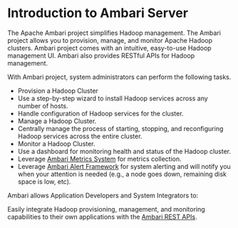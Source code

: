 # Introduction to Ambari Server

The Apache Ambari project simplifies Hadoop management. The Ambari project allows you to provision, manage, and monitor Apache Hadoop clusters. Ambari project comes with an intuitive, easy-to-use Hadoop management UI. Ambari also provides RESTful APIs for Hadoop management.

With Ambari project, system administrators can perform the following tasks.

* Provision a Hadoop Cluster
* Use a step-by-step wizard to install Hadoop services across any number of hosts.
* Handle configuration of Hadoop services for the cluster.
* Manage a Hadoop Cluster.
* Centrally manage the process of starting, stopping, and reconfiguring Hadoop services across the entire cluster.
* Monitor a Hadoop Cluster.
* Use a dashboard for monitoring health and status of the Hadoop cluster.
* Leverage [Ambari Metrics System](https://issues.apache.org/jira/browse/AMBARI-5707) for metrics collection.
* Leverage [Ambari Alert Framework](https://issues.apache.org/jira/browse/AMBARI-6354) for system alerting and will notify you when your attention is needed (e.g., a node goes down, remaining disk space is low, etc).

Ambari allows Application Developers and System Integrators to:

Easily integrate Hadoop provisioning, management, and monitoring capabilities to their own applications with the [Ambari REST APIs](https://github.com/apache/ambari/blob/trunk/ambari-server/docs/api/v1/index.md).


